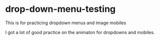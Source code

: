 # drop-down-menu-testing

This is for practicing dropdown menus and image mobiles

I got a lot of good practice on the animaton for dropdowns and mobiles.
